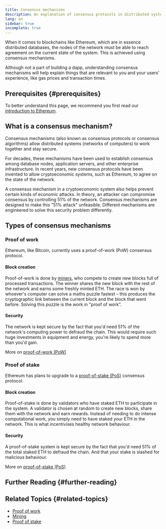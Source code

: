 ```yaml
---
title: Consensus mechanisms
description: An explanation of consensus protocols in distributed systems and the role they play in Ethereum.
lang: en
sidebar: true
incomplete: true
---
```


When it comes to blockchains like Ethereum, which are in essence distributed databases, the nodes of the network must be able to reach agreement on the current state of the system. This is achieved using consensus mechanisms.

Although not a part of building a dapp, understanding consensus mechanisms will help explain things that are relevant to you and your users' experience, like gas prices and transaction times.

## Prerequisites {#prerequisites}

To better understand this page, we recommend you first read our [introduction to Ethereum](/developers/docs/intro-to-ethereum/).

## What is a consensus mechanism?

Consensus mechanisms (also known as consensus protocols or consensus algorithms) allow distributed systems (networks of computers) to work together and stay secure.

For decades, these mechanisms have been used to establish consensus among database nodes, application servers, and other enterprise infrastructure. In recent years, new consensus protocols have been invented to allow cryptoeconomic systems, such as Ethereum, to agree on the state of the network.

A consensus mechanism in a cryptoeconomic system also helps prevent certain kinds of economic attacks. In theory, an attacker can compromise consensus by controlling 51% of the network. Consensus mechanisms are designed to make this "51% attack" unfeasible. Different mechanisms are engineered to solve this security problem differently.

<!-- ### Consensus -->

<!-- Formal requirements for a consensus protocol may include: -->

<!-- - Agreement: All correct processes must agree on the same value. -->
<!-- - Weak validity: For each correct process, its output must be the input of some correct process. -->
<!-- - Strong validity: If all correct processes receive the same input value, then they must all output that value. -->
<!-- - Termination: All processes must eventually decide on an output value -->

<!-- ### Fault tolerance -->
<!-- TODO explain how protocols must be fault tolerant -->

## Types of consensus mechanisms

<!-- TODO -->
<!-- Why do different consensus protocols exist? -->
<!-- What are the tradeoffs of each? -->

### Proof of work

Ethereum, like Bitcoin, currently uses a proof-of-work (PoW) consensus protocol.

#### Block creation

Proof-of-work is done by [miners](/developers/docs/consensus-mehanisms/pow/mining/), who compete to create new blocks full of processed transactions. The winner shares the new block with the rest of the network and earns some freshly minted ETH. The race is won by whoever's computer can solve a maths puzzle fastest – this produces the cryptographic link between the current block and the block that went before. Solving this puzzle is the work in "proof of work".

#### Security

The network is kept secure by the fact that you'd need 51% of the network's computing power to defraud the chain. This would require such huge investments in equipment and energy, you're likely to spend more than you'd gain.

More on [proof-of-work (PoW)](/developers/docs/consensus-mechanisms/pow/)

### Proof of stake

Ethereum has plans to upgrade to a [proof-of-stake (PoS)](/developers/docs/consensus-mechanisms/pos/) consensus protocol.

#### Block creation

Proof-of-stake is done by validators who have staked ETH to participate in the system. A validator is chosen at random to create new blocks, share them with the network and earn rewards. Instead of needing to do intense computational work, you simply need to have staked your ETH in the network. This is what incentivises healthy network behaviour.

#### Security

A proof-of-stake system is kept secure by the fact that you'd need 51% of the total staked ETH to defraud the chain. And that your stake is slashed for malicious behaviour.

More on [proof-of-stake (PoS)](/developers/docs/consensus-mechanisms/pos/)

## Further Reading {#further-reading}

<!-- TODO -->

## Related Topics {#related-topics}

- [Proof of work](/developers/docs/consensus-mechanisms/pow/)
- [Mining](/developers/docs/consensus-mechanisms/pow/mining/)
- [Proof of stake](/developers/docs/consensus-mechanisms/pos/)
